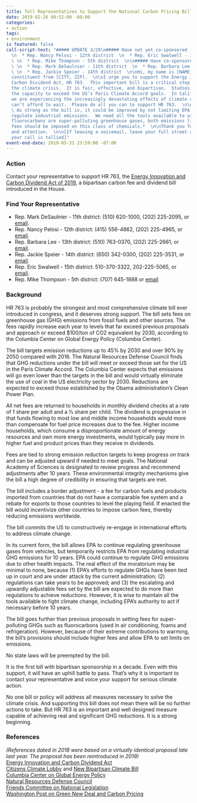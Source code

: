 ```yaml
---
title: Tell Representatives to Support the National Carbon Pricing Bill
date: 2019-02-26 09:52:00 -08:00
categories:
- action
tags:
- environment
is featured: false
call-script-text: "##### UPDATE 3/29\n##### Have not yet co-sponsored - keep calling:
  \n  * Rep. Nancy Pelosi - 12th district  \n  * Rep. Eric Swalwell - 15th district
  \ \n  * Rep. Mike Thompson - 5th district  \n\n##### Have co-sponsored - thank them:
  \ \n  * Rep. Mark DeSaulnier - 11th district  \n  * Rep. Barbara Lee - 13th district
  \ \n  * Rep. Jackie Speier - 14th district  \n\nHi, my name is [NAME] and I’m a
  constituent from [CITY, ZIP].  \n\nI urge you to support the Energy Innovation &
  Carbon Dividend Act, HR 763.  This important bill is a critical step in addressing
  the climate crisis.  It is fair, effective, and bipartisan.  Studies show it has
  the capacity to exceed the US’s Paris Climate Accord goals.  In California and globally,
  we are experiencing the increasingly devastating effects of climate change.  We
  can’t afford to wait.  Please do all you can to support HR 763.  \n\n*Optional:
  \ As strong as the bill is, it could be improved by not limiting EPA’s ability to
  regulate industrial emissions.  We need all the tools available to us.  And because
  fluorocarbons are super-polluting greenhouse gases, both emissions limits and higher
  fees should be imposed on this class of chemicals.*  \n\nThank you for your time
  and attention.  \n\n[If leaving a voicemail, leave your full street address to ensure
  your call is tallied]"
event-end-date: 2019-05-31 23:59:00 -07:00
---
```


### Action
Contact your representative to support HR 763, the [Energy Innovation and Carbon Dividend Act of 2019](https://teddeutch.house.gov/news/documentsingle.aspx?DocumentID=399493), a bipartisan carbon fee and dividend bill introduced in the House.  

### Find Your Representative
  * Rep. Mark DeSaulnier - 11th district:  (510) 620-1000, (202) 225-2095, or [email](https://desaulnier.house.gov/contact/email).  
  * Rep. Nancy Pelosi - 12th district:  (415) 556-4862, (202) 225-4965, or [email](https://pelosi.house.gov/contact-me/email-me).  
  * Rep. Barbara Lee - 13th district:  (510) 763-0370, (202) 225-2661, or [email](https://lee.house.gov/contact/email-me).  
  * Rep. Jackie Speier - 14th district: (650) 342-0300, (202) 225-3531, or [email](https://speier.house.gov/contact/email).  
  * Rep. Eric Swalwell - 15th district: 510-370-3322, 202-225-5065, or [email](https://swalwell.house.gov/contact).  
  * Rep. Mike Thompson - 5th district: (707) 645-1888 or [email](https://mikethompsonforms.house.gov/contact/)

### Background
HR 763 is probably the strongest and most comprehensive climate bill ever introduced in congress, and it deserves strong support.  The bill sets fees on greenhouse gas (GHG) emissions from fossil fuels and other sources. The fees rapidly increase each year to levels that far exceed previous proposals and approach or exceed $100/ton of CO2 equivalent by 2030, according to the Columbia Center on Global Energy Policy (Columbia Center).  

The bill targets emission reductions up to 45% by 2030 and over 90% by 2050 compared with 2016.  The Natural Resources Defense Council finds that GHG reductions under the bill will meet or exceed those set for the US in the Paris Climate Accord.  The Columbia Center expects that emissions will go even lower than the targets in the bill and would virtually eliminate the use of coal in the US electricity sector by 2030. Reductions are expected to exceed those established by the Obama administration’s Clean Power Plan.  

All net fees are returned to households in monthly dividend checks at a rate of 1 share per adult and a ½ share per child.  The dividend is progressive in that funds flowing to most low and middle income households would more than compensate for fuel price increases due to the fee.  Higher income households, which consume a disproportionate amount of energy resources and own more energy investments, would typically pay more in higher fuel and product prices than they receive in dividends.  

Fees are tied to strong emission reduction targets to keep progress on track and can be adjusted upward if needed to meet goals.  The National Academy of Sciences is designated to review progress and recommend adjustments after 10 years. These environmental integrity mechanisms give the bill a high degree of credibility in ensuring that targets are met.  

The bill includes a border adjustment - a fee for carbon fuels and products imported from countries that do not have a comparable fee system and a rebate for exports to those countries to level the playing field. If enacted the bill would incentivize other countries to impose carbon fees, thereby reducing emissions worldwide.  

The bill commits the US to constructively re-engage in international efforts to address climate change.  

In its current form, the bill allows EPA to continue regulating greenhouse gases from vehicles, but temporarily restricts EPA from regulating industrial GHG emissions for 10 years.  EPA could continue to regulate GHG emissions due to other health impacts. The real effect of the moratorium may be minimal to none, because (1) EPA’s efforts to regulate GHGs have been tied up in court and are under attack by the current administration; (2) regulations can take years to be approved; and (3) the escalating and upwardly adjustable fees set by the bill are expected to do more than regulations to achieve reductions.  However, it is wise to maintain all the tools available to fight climate change, including EPA’s authority to act if necessary before 10 years.  

The bill goes further than previous proposals in setting fees for super-polluting GHGs such as fluorocarbons (used in air conditioning, foams and refrigeration).  However, because of their extreme contributions to warming, the bill’s provisions should include higher fees and allow EPA to set limits on emissions.  

No state laws will be preempted by the bill.  

It is the first bill with bipartisan sponsorship in a decade. Even with this support, it will have an uphill battle to pass. That’s why it is important to contact your representative and voice your support for serious climate action.  

No one bill or policy will address all measures necessary to solve the climate crisis. And supporting this bill does not mean there will be no further actions to take.  But HR 763 is an important and well designed measure 
capable of achieving real and significant GHG reductions.  It is a strong beginning.  


### References
*(References dated in 2018 were based on a virtually identical proposal late last year. The proposal has been reintroduced in 2019)*  
[Energy Innovation and Carbon Dividend Act](https://teddeutch.house.gov/news/documentsingle.aspx?DocumentID=399493)  
[Citizens Climate Lobby](https://citizensclimatelobby.org/energy-innovation-and-carbon-dividend-act/) and [New Bipartisan Climate Bill](http://redgreenandblue.org/2018/12/05/new-bipartisan-climate-bill-energy-innovation-carbon-dividend-act/)  
[Columbia Center on Global Energy Policy](https://energypolicy.columbia.edu/research/commentary/how-bipartisan-energy-innovation-and-carbon-dividend-act-compares-other-carbon-tax-proposals?utm_source=Center+on+Global+Energy+Policy+Mailing+List&utm_campaign=b99c249ff8-EMAIL_CAMPAIGN_2018_11_27_06_07&utm_medium=email&utm_term=0_0773077aac-b99c249ff8-62135157)  
[Natural Resources Defense Council](https://www.nrdc.org/experts/david-doniger/new-bi-partisan-congressional-initiative-climate-change)  
[Friends Committee on National Legislation](https://www.fcnl.org/documents/886)  
[Washington Post on Green New Deal and Carbon Pricing](https://www.washingtonpost.com/opinions/want-a-green-new-deal-heres-a-better-one/2019/02/24/2d7e491c-36d2-11e9-af5b-b51b7ff322e9_story.html?utm_term=.e7dab1af6de9)  